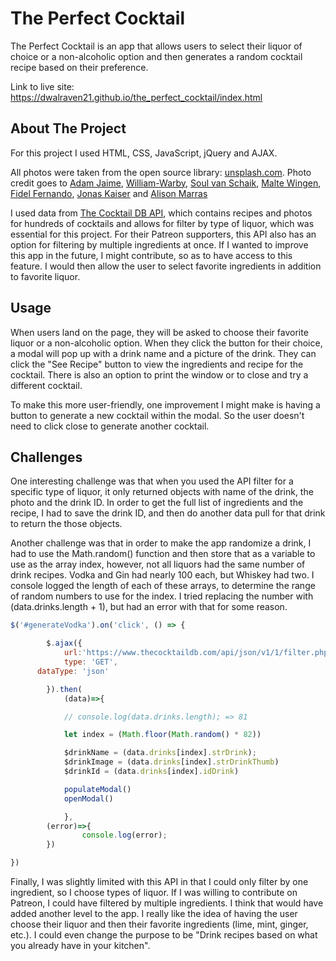 # The Perfect Cocktail

The Perfect Cocktail is an app that allows users to select their liquor of choice or a non-alcoholic option and then generates a random cocktail recipe based on their preference.

Link to live site: https://dwalraven21.github.io/the_perfect_cocktail/index.html

## About The Project

For this project I used HTML, CSS, JavaScript, jQuery and AJAX.

All photos were taken from the open source library: <a href="https://unsplash.com/">unsplash.com</a>.
Photo credit goes to <a href="https://unsplash.com/@arobj">Adam Jaime</a>,
<a href="https://unsplash.com/@wwarby" >William-Warby</a>, <a href="https://unsplash.com/@soulvanschaik" >Soul van Schaik</a>, <a href="https://unsplash.com/@maltewingen" >Malte Wingen</a>,
<a href="https://unsplash.com/@fifernando" >Fidel Fernando</a>, <a href="https://unsplash.com/@kaiser1310" >Jonas Kaiser</a>
and
<a href="https://unsplash.com/@foodbymars" >Alison Marras</a>

I used data from <a href="https://www.thecocktaildb.com/api.php" >The Cocktail DB API</a>, which contains recipes and photos for hundreds of cocktails and allows for filter by type of liquor, which was essential for this project. For their Patreon supporters, this API also has an option for filtering by multiple ingredients at once. If I wanted to improve this app in the future, I might contribute, so as to have access to this feature. I would then allow the user to select favorite ingredients in addition to favorite liquor.


## Usage

When users land on the page, they will be asked to choose their favorite liquor or a non-alcoholic option. When they click the button for their choice, a modal will pop up with a drink name and a picture of the drink. They can click the "See Recipe" button to view the ingredients and recipe for the cocktail. There is also an option to print the window or to close and try a different cocktail.

To make this more user-friendly, one improvement I might make is having a button to generate a new cocktail within the modal. So the user doesn't need to click close to generate another cocktail.


## Challenges

One interesting challenge was that when you used the API filter for a specific type of liquor, it only returned objects with name of the drink, the photo and the drink ID. In order to get the full list of ingredients and the recipe, I had to save the drink ID, and then do another data pull for that drink to return the those objects.

Another challenge was that in order to make the app randomize a drink, I had to use the Math.random() function and then store that as a variable to use as the array index, however, not all liquors had the same number of drink recipes. Vodka and Gin had nearly 100 each, but Whiskey had two. I console logged the length of each of these arrays, to determine the range of random numbers to use for the index. I tried replacing the number with (data.drinks.length + 1), but had an error with that for some reason.

```JavaScript
$('#generateVodka').on('click', () => {

		$.ajax({
			url:'https://www.thecocktaildb.com/api/json/v1/1/filter.php?i=Vodka',
			type: 'GET',
      dataType: 'json'

		}).then(
			(data)=>{

			// console.log(data.drinks.length); => 81

			let index = (Math.floor(Math.random() * 82))

			$drinkName = (data.drinks[index].strDrink);
			$drinkImage = (data.drinks[index].strDrinkThumb)
			$drinkId = (data.drinks[index].idDrink)

			populateModal()
			openModal()

			},
		(error)=>{
				console.log(error);
		})

})
```

Finally, I was slightly limited with this API in that I could only filter by one ingredient, so I choose types of liquor. If I was willing to contribute on Patreon, I could have filtered by multiple ingredients. I think that would have added another level to the app. I really like the idea of having the user choose their liquor and then their favorite ingredients (lime, mint, ginger, etc.). I could even change the purpose to be "Drink recipes based on what you already have in your kitchen".
